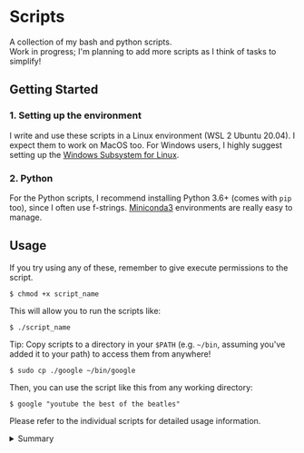 # Scripts

A collection of my bash and python scripts.  
Work in progress; I'm planning to add more scripts as I think of tasks to simplify!

## Getting Started

### 1. Setting up the environment

I write and use these scripts in a Linux environment (WSL 2 Ubuntu 20.04). I expect them to work on MacOS too. For Windows users, I highly suggest setting up the [Windows Subsystem for Linux](https://docs.microsoft.com/en-us/windows/wsl/install-win10).

### 2. Python

For the Python scripts, I recommend installing Python 3.6+ (comes with `pip` too), since I often use f-strings.
[Miniconda3](https://docs.conda.io/en/latest/miniconda.html) environments are really easy to manage.

## Usage

If you try using any of these, remember to give execute permissions to the script.

```
$ chmod +x script_name
```

This will allow you to run the scripts like:

```
$ ./script_name
```

Tip: Copy scripts to a directory in your `$PATH` (e.g. `~/bin`, assuming you've added it to your path) to access them from anywhere!

```
$ sudo cp ./google ~/bin/google
```

Then, you can use the script like this from any working directory:

```
$ google "youtube the best of the beatles"
```

Please refer to the individual scripts for detailed usage information.

<details>
<summary>Summary</summary>

| Script              | Description                                                                   |
| ------------------- | ----------------------------------------------------------------------------- |
| ./hackerrank/       | Solutions to selected Linux Shell questions from HackerRank.                  |
| ./check-sudo-group  | List all the sudoers (with root privileges) on the system.                    |
| ./encrypt-pdf       | Encrypt a given PDF file with a password.                                     |
| ./github            | Open GitHub for repository in current working directory.                      |
| ./google            | Google search in the command line.                                            |
| ./merge-json        | Merge all JSON files in the specified directory.                              |
| ./merge-pdf         | Merge mutliple PDF files into a single file.                                  |
| ./mkfile            | Create a new file in a new directory at the same time.                        |
| ./path              | Pretty print the `$PATH` variable.                                            |
| ./remove-extensions | Remove file extensions from all files in the specified directory.             |
| ./remove-pages      | Remove specified pages from a given PDF file.                                 |
| ./rename-files      | Rename files to replace spaces with underscores, and change to lower case.    |
| ./run-py-java       | Run all python/java files in a specified directory.                           |
| ./setup-vundle      | Install Vundle and other vim plugins (or update them).                        |
| ./sort-json         | Sort a JSON file (lexicographically) in-place (including any nested objects). |
| ./system-setup      | Install system dependencies (+ vim plugins dependencies) on a fresh system.   |
| ./update-submodule  | Update changes in a given submodule.                                          |
| ./youtube           | Download a YouTube video (mp4) or audio file (mp3).                           |

</details>
